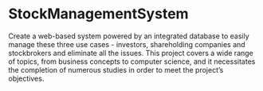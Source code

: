 # StockManagementSystem
Create a web-based system powered by an integrated database to easily manage these three use cases - investors, shareholding companies and stockbrokers and eliminate all the issues. This project covers a wide range of topics, from business concepts to computer science, and it necessitates the completion of numerous studies in order to meet the project’s objectives.
